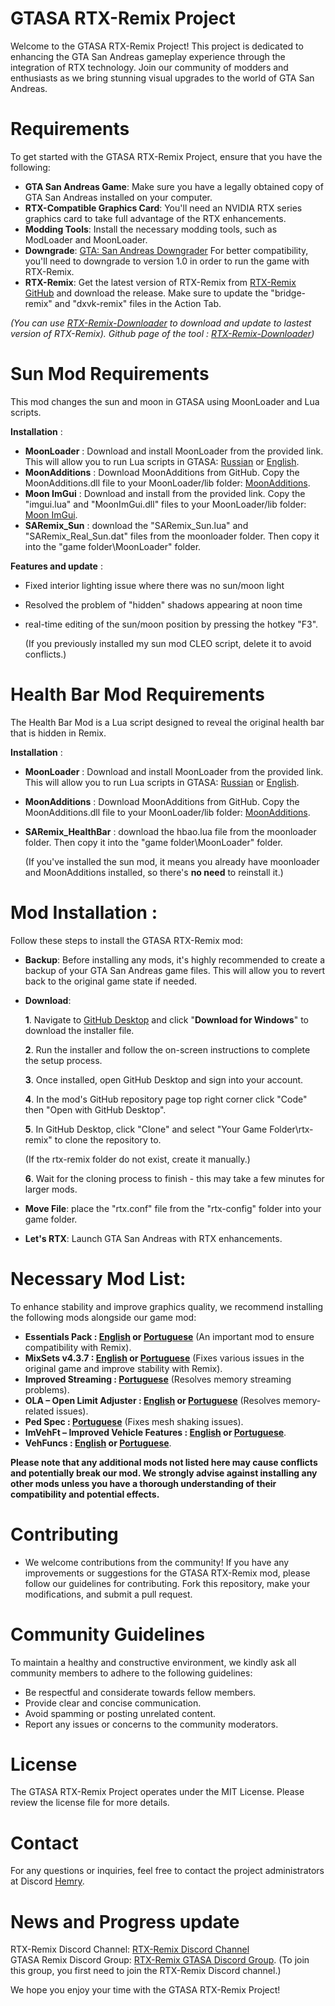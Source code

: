 # GTASA RTX-Remix Project
Welcome to the GTASA RTX-Remix Project! This project is dedicated to enhancing the GTA San Andreas gameplay experience through the integration of RTX technology. Join our community of modders and enthusiasts as we bring stunning visual upgrades to the world of GTA San Andreas.

# Requirements
To get started with the GTASA RTX-Remix Project, ensure that you have the following:

- **GTA San Andreas Game**: Make sure you have a legally obtained copy of GTA San Andreas installed on your computer.
- **RTX-Compatible Graphics Card**: You'll need an NVIDIA RTX series graphics card to take full advantage of the RTX enhancements.
- **Modding Tools**: Install the necessary modding tools, such as ModLoader and MoonLoader.
- **Downgrade**: [GTA: San Andreas Downgrader](https://gtaforums.com/topic/927016-san-andreas-downgrader/) For better compatibility, you'll need to downgrade to version 1.0 in order to run the game with RTX-Remix.
- **RTX-Remix**: Get the latest version of RTX-Remix from [RTX-Remix GitHub](https://github.com/NVIDIAGameWorks/rtx-remix) and download the release. Make sure to update the "bridge-remix" and "dxvk-remix" files in the Action Tab. 

*(You can use [RTX-Remix-Downloader](https://github.com/Kowlin/RTX-Remix-Downloader/releases/latest/download/RTX.Remix.Downloader.exe) to download and update to lastest version of RTX-Remix). Github page of the tool : [RTX-Remix-Downloader](https://github.com/Kowlin/RTX-Remix-Downloader))*

# Sun Mod Requirements
This mod changes the sun and moon in GTASA using MoonLoader and Lua scripts.

**Installation** :
- **MoonLoader** : Download and install MoonLoader from the provided link. This will allow you to run Lua scripts in GTASA: [Russian](https://www.blast.hk/threads/13305/) or [English](https://gtaforums.com/topic/890987-moonloader/).
- **MoonAdditions** : Download MoonAdditions from GitHub. Copy the MoonAdditions.dll file to your MoonLoader/lib folder: [MoonAdditions](https://github.com/THE-FYP/MoonAdditions).
- **Moon ImGui** : Download and install from the provided link. Copy the "imgui.lua" and "MoonImGui.dll" files to your MoonLoader/lib folder: [Moon ImGui](https://www.blast.hk/threads/19292/).
- **SARemix_Sun** : download the "SARemix_Sun.lua" and "SARemix_Real_Sun.dat" files from the moonloader folder. Then copy it into the "game folder\MoonLoader" folder.

**Features and update** :
- Fixed interior lighting issue where there was no sun/moon light
- Resolved the problem of "hidden" shadows appearing at noon time
- real-time editing of the sun/moon position by pressing the hotkey "F3".

  (If you previously installed my sun mod CLEO script, delete it to avoid conflicts.)

# Health Bar Mod Requirements
The Health Bar Mod is a Lua script designed to reveal the original health bar that is hidden in Remix.

**Installation** :
- **MoonLoader** : Download and install MoonLoader from the provided link. This will allow you to run Lua scripts in GTASA: [Russian](https://www.blast.hk/threads/13305/) or [English](https://gtaforums.com/topic/890987-moonloader/).
- **MoonAdditions** : Download MoonAdditions from GitHub. Copy the MoonAdditions.dll file to your MoonLoader/lib folder: [MoonAdditions](https://github.com/THE-FYP/MoonAdditions).
- **SARemix_HealthBar** : download the hbao.lua file from the moonloader folder. Then copy it into the "game folder\MoonLoader" folder.

  (If you've installed the sun mod, it means you already have moonloader and MoonAdditions installed, so there's **no need** to reinstall it.)


# Mod Installation :
Follow these steps to install the GTASA RTX-Remix mod:
- **Backup**: Before installing any mods, it's highly recommended to create a backup of your GTA San Andreas game files. This will allow you to revert back to the original game state if needed.
- **Download**:

    **1**. Navigate to [GitHub Desktop](https://desktop.github.com/) and click "**Download for Windows**" to download the installer file.

    **2**. Run the installer and follow the on-screen instructions to complete the setup process.

    **3**. Once installed, open GitHub Desktop and sign into your account.

    **4**. In the mod's GitHub repository page top right corner click "Code" then "Open with GitHub Desktop".

    **5**. In GitHub Desktop, click "Clone" and select "Your Game Folder\rtx-remix" to clone the repository to.

    (If the rtx-remix folder do not exist, create it manually.)

    **6**. Wait for the cloning process to finish - this may take a few minutes for larger mods.
- **Move File**: place the "rtx.conf" file from the "rtx-config" folder into your game folder.
- **Let's RTX**: Launch GTA San Andreas with RTX enhancements.

# Necessary Mod List: 
To enhance stability and improve graphics quality, we recommend installing the following mods alongside our game mod:
- **Essentials Pack : [English](https://libertycity.net/files/gta-san-andreas/154094-essentials-pak-modov-pervojj.html) or [Portuguese](https://www.mixmods.com.br/2019/06/sa-essentials-pack/)** (An important mod to ensure compatibility with Remix).
- **MixSets v4.3.7 : [English](https://www.gtainside.com/en/sanandreas/mods/138597-mixsets-v4-3/) or [Portuguese](https://www.mixmods.com.br/2022/03/sa-mixsets/)** (Fixes various issues in the original game and improve stability with Remix).
- **Improved Streaming : [Portuguese](https://www.mixmods.com.br/2022/04/improved-streaming/)** (Resolves memory streaming problems).
- **OLA – Open Limit Adjuster : [English](https://github.com/GTAmodding/III.VC.SA.LimitAdjuster/releases) or [Portuguese](https://www.mixmods.com.br/2022/10/open-limit-adjuster/)** (Resolves memory-related issues).
- **Ped Spec : [Portuguese](https://www.mixmods.com.br/2015/02/ped-spec-iluminacao-specular-nas-pessoas-como-no-mobile/)**  (Fixes mesh shaking issues).
- **ImVehFt – Improved Vehicle Features : [English](https://libertycity.net/files/gta-san-andreas/158192-improved-vehicle-features-imvehft.html) or [Portuguese](https://www.mixmods.com.br/2020/01/imvehft-improved-vehicle-features/)**.
- **VehFuncs : [English](https://libertycity.net/files/gta-san-andreas/158173-vehfuncs-v2-3-rasshirennyjj-tjuning-avto.html) or [Portuguese](https://www.mixmods.com.br/2023/01/sa-vehfuncs/)**.

**Please note that any additional mods not listed here may cause conflicts and potentially break our mod. We strongly advise against installing any other mods unless you have a thorough understanding of their compatibility and potential effects.**

# Contributing
- We welcome contributions from the community! If you have any improvements or suggestions for the GTASA RTX-Remix mod, please follow our guidelines for contributing. Fork this repository, make your modifications, and submit a pull request.

# Community Guidelines
To maintain a healthy and constructive environment, we kindly ask all community members to adhere to the following guidelines:

- Be respectful and considerate towards fellow members.
- Provide clear and concise communication.
- Avoid spamming or posting unrelated content.
- Report any issues or concerns to the community moderators.

# License
The GTASA RTX-Remix Project operates under the MIT License. Please review the license file for more details.

# Contact
For any questions or inquiries, feel free to contact the project administrators at Discord [Hemry](https://discordapp.com/users/hemry).

# News and Progress update
RTX-Remix Discord Channel: [RTX-Remix Discord Channel](https://discord.gg/rtxremix)  
GTASA Remix Discord Group: [RTX-Remix GTASA Discord Group](https://discord.com/channels/1028444667789967381/1097105394821759006). (To join this group, you first need to join the RTX-Remix Discord channel.)

We hope you enjoy your time with the GTASA RTX-Remix Project!
